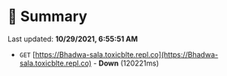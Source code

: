 # 📖 Summary
Last updated: **10/29/2021, 6:55:51 AM**

- `GET` [https://Bhadwa-sala.toxicblte.repl.co](https://Bhadwa-sala.toxicblte.repl.co) - **Down** (120221ms)
